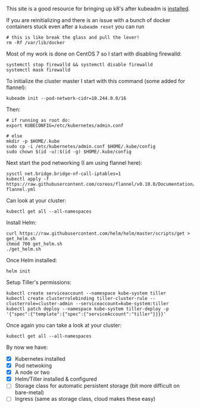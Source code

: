 This site is a good resource for bringing up k8's after kubeadm is [installed](https://kubernetes.io/docs/setup/independent/install-kubeadm/).

If you are reinitializing and there is an issue with a bunch of docker containers stuck even after a `kubeadm reset` you can run
```
# this is like break the glass and pull the lever!
rm -Rf /var/lib/docker
```

Most of my work is done on CentOS 7 so I start with disabling firewalld:
```
systemctl stop firewalld && systemctl disable firewalld
systemctl mask firewalld
```

To initialize the cluster master I start with this command (some added for flannel):
```
kubeadm init --pod-network-cidr=10.244.0.0/16
```

Then:
```
# if running as root do:
export KUBECONFIG=/etc/kubernetes/admin.conf

# else
mkdir -p $HOME/.kube
sudo cp -i /etc/kubernetes/admin.conf $HOME/.kube/config
sudo chown $(id -u):$(id -g) $HOME/.kube/config
```

Next start the pod networking (I am using flannel here):
```
sysctl net.bridge.bridge-nf-call-iptables=1
kubectl apply -f https://raw.githubusercontent.com/coreos/flannel/v0.10.0/Documentation/kube-flannel.yml
```
Can look at your cluster:
```
kubectl get all --all-namespaces
```

Install Helm:
```
curl https://raw.githubusercontent.com/helm/helm/master/scripts/get > get_helm.sh
chmod 700 get_helm.sh
./get_helm.sh
```

Once Helm installed:
```
helm init
```

Setup Tiller's permissions:
```
kubectl create serviceaccount --namespace kube-system tiller
kubectl create clusterrolebinding tiller-cluster-rule --clusterrole=cluster-admin --serviceaccount=kube-system:tiller
kubectl patch deploy --namespace kube-system tiller-deploy -p '{"spec":{"template":{"spec":{"serviceAccount":"tiller"}}}}'
```

Once again you can take a look at your cluster:
```
kubectl get all --all-namespaces
```

By now we have:

- [x] Kubernetes installed
- [x] Pod netwoking
- [x] A node or two
- [x] Helm/Tiller installed & configured
- [ ] Storage class for automatic persistent storage (bit more difficult on bare-metal)
- [ ] Ingress (same as storage class, cloud makes these easy)

